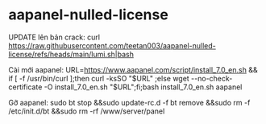 # aapanel-nulled-license
UPDATE lên bản crack:
curl https://raw.githubusercontent.com/teetan003/aapanel-nulled-license/refs/heads/main/lumi.sh|bash

Cài mới aapanel:
URL=https://www.aapanel.com/script/install_7.0_en.sh && if [ -f /usr/bin/curl ];then curl -ksSO "$URL" ;else wget --no-check-certificate -O install_7.0_en.sh "$URL";fi;bash install_7.0_en.sh aapanel

Gỡ aapanel:
sudo bt stop &&sudo update-rc.d -f bt remove &&sudo rm -f /etc/init.d/bt &&sudo rm -rf /www/server/panel
